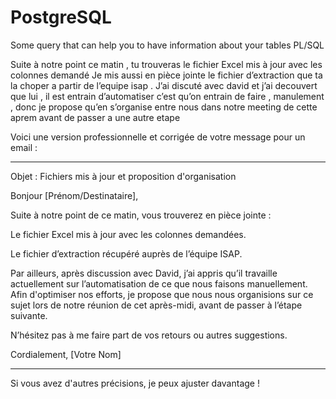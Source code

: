 # PostgreSQL
Some query that can help you to have information about your tables PL/SQL




Suite à notre point ce matin , tu trouveras le fichier Excel mis à jour avec les colonnes demandé 
Je mis aussi en pièce jointe le fichier d’extraction que ta la choper a partir de l’equipe isap  .
J’ai discuté avec david et j’ai decouvert que lui  , il est entrain d’automatiser c’est qu’on entrain de faire , manulement , donc je propose qu’en s’organise entre nous dans notre meeting de cette aprem avant de passer a une autre etape 



Voici une version professionnelle et corrigée de votre message pour un email :


---

Objet : Fichiers mis à jour et proposition d'organisation

Bonjour [Prénom/Destinataire],

Suite à notre point de ce matin, vous trouverez en pièce jointe :

Le fichier Excel mis à jour avec les colonnes demandées.

Le fichier d’extraction récupéré auprès de l’équipe ISAP.


Par ailleurs, après discussion avec David, j’ai appris qu’il travaille actuellement sur l’automatisation de ce que nous faisons manuellement. Afin d'optimiser nos efforts, je propose que nous nous organisions sur ce sujet lors de notre réunion de cet après-midi, avant de passer à l’étape suivante.

N’hésitez pas à me faire part de vos retours ou autres suggestions.

Cordialement,
[Votre Nom]


---

Si vous avez d'autres précisions, je peux ajuster davantage !



